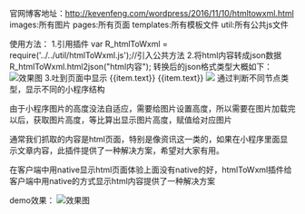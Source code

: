 官网博客地址：http://kevenfeng.com/wordpress/2016/11/10/htmltowxml.html
images:所有图片
pages:所有页面
templates:所有模板文件
util:所有公共js文件

使用方法：
1.引用插件
var R_htmlToWxml = require('../../util/htmlToWxml.js');//引入公共方法
2.将html内容转成json数据
R_htmlToWxml.html2json("html内容");
转换后的json格式类型大概如下：
![效果图](http://kevenfeng.com/wordpress/wp-content/uploads/2016/11/f063d9e8-f3f6-4312-81df-def678d45a54.png)
3.吐到页面中显示
<block wx:for="{{content}}"  wx:for-index="idy"  wx:for-item="cellData">
        <block  wx:if="{{cellData.type == 'view'}}">
            <view class="p">
                <block  wx:for="{{cellData.child}}" wx:key="text">
                    <block  wx:if="{{item.type == 'a'}}">
                        <text class="a" data-seccode="{{item.attr['data-seccode']}}" data-secname="{{item.attr['data-secname']}}" bindtap="stockClick">{{item.text}}</text>
                    </block>
                    <block  wx:else>
                        <text>{{item.text}}</text>
                    </block>
                </block>
            </view>
        </block>
        <block wx:if="{{cellData.type == 'img'}}">
            <image class="img" data-index="{{idy}}" style="height: {{cellData.attr.height?cellData.attr.height:0}}px"  mode="aspectFit" src="{{cellData.attr.src}}" bindload="imageLoad"></image>
        </block>
    </block>
通过判断不同节点类型，显示不同的小程序结构

由于小程序图片的高度没法自适应，需要给图片设置高度，所以需要在图片加载完以后，获取图片高度，等比算出显示图片高度，赋值给对应图片

通常我们抓取的内容是html页面，特别是像资讯这一类的，如果在小程序里面显示文章内容，此插件提供了一种解决方案，希望对大家有用。

在客户端中用native显示html页面体验上面没有native的好，htmlToWxml插件给客户端中用native的方式显示html内容提供了一种解决方案

demo效果：
![效果图](http://kevenfeng.com/wordpress/wp-content/uploads/2016/11/75f3150c-9e0a-40a8-80bd-473da90e2152.png)




